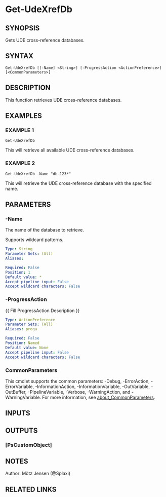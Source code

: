 ﻿---
external help file: d365bap.tools-help.xml
Module Name: d365bap.tools
online version:
schema: 2.0.0
---

# Get-UdeXrefDb

## SYNOPSIS
Gets UDE cross-reference databases.

## SYNTAX

```
Get-UdeXrefDb [[-Name] <String>] [-ProgressAction <ActionPreference>] [<CommonParameters>]
```

## DESCRIPTION
This function retrieves UDE cross-reference databases.

## EXAMPLES

### EXAMPLE 1
```
Get-UdeXrefDb
```

This will retrieve all available UDE cross-reference databases.

### EXAMPLE 2
```
Get-UdeXrefDb -Name "db-123*"
```

This will retrieve the UDE cross-reference database with the specified name.

## PARAMETERS

### -Name
The name of the database to retrieve.

Supports wildcard patterns.

```yaml
Type: String
Parameter Sets: (All)
Aliases:

Required: False
Position: 1
Default value: *
Accept pipeline input: False
Accept wildcard characters: False
```

### -ProgressAction
{{ Fill ProgressAction Description }}

```yaml
Type: ActionPreference
Parameter Sets: (All)
Aliases: proga

Required: False
Position: Named
Default value: None
Accept pipeline input: False
Accept wildcard characters: False
```

### CommonParameters
This cmdlet supports the common parameters: -Debug, -ErrorAction, -ErrorVariable, -InformationAction, -InformationVariable, -OutVariable, -OutBuffer, -PipelineVariable, -Verbose, -WarningAction, and -WarningVariable. For more information, see [about_CommonParameters](http://go.microsoft.com/fwlink/?LinkID=113216).

## INPUTS

## OUTPUTS

### [PsCustomObject]
## NOTES
Author: Mötz Jensen (@Splaxi)

## RELATED LINKS
